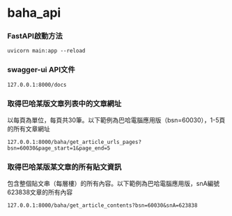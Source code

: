 # baha_api

### FastAPI啟動方法
```console
uvicorn main:app --reload
```

### swagger-ui API文件
```url
127.0.0.1:8000/docs
```

### 取得巴哈某版文章列表中的文章網址
以每頁為單位，每頁共30筆。以下範例為巴哈電腦應用版（bsn=60030），1-5頁的所有文章網址
```url
127.0.0.1:8000/baha/get_article_urls_pages?bsn=60030&page_start=1&page_end=5
```

### 取得巴哈某版某文章的所有貼文資訊
包含整個貼文串（每層樓）的所有內容。以下範例為巴哈電腦應用版，snA編號623838文章的所有內容
```url
127.0.0.1:8000/baha/get_article_contents?bsn=60030&snA=623838
```
